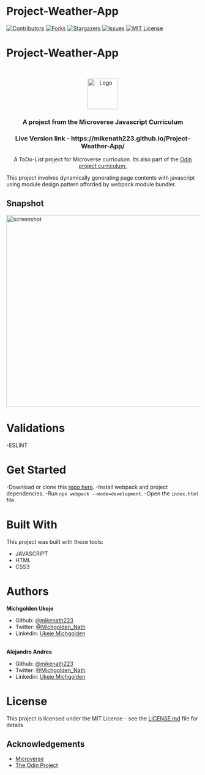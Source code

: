 # Project-Weather-App

[![Contributors][contributors-shield]][contributors-url]
[![Forks][forks-shield]][forks-url]
[![Stargazers][stars-shield]][stars-url]
[![Issues][issues-shield]][issues-url]
[![MIT License][license-shield]][license-url]

# Project-Weather-App

<br />
<p align="center">
  <a href="https://www.microverse.org/">
    <img src="src/microverse.png" alt="Logo" width="80" height="80">
  </a>

  <h3 align="center">
    A project from the Microverse Javascript Curriculum
  </h3>

  <h3 align="center">
	 Live Version link - https://mikenath223.github.io/Project-Weather-App/
  </h3>

  <p align="center">
 A ToDo-List project for Microverse curriculum. Its also part of the <a href="https://www.theodinproject.com/courses/javascript/lessons/restaurant-page">Odin project curriculum.</a>
    <br />

  </p>
</p>

This project involves dynamically generating page contents with javascript using module design pattern afforded by webpack module bundler.

## Snapshot

<img src="src/restaurant-snapshot.gif" alt="screenshot" width="800" height="500">

# Validations

-ESLINT

# Get Started

-Download or clone this [repo here](https://github.com/mikenath223/Project-Weather-App).
-Install webpack and project dependencies.
-Run `npx webpack --mode=development`.
-Open the `index.html` file.

# Built With

This project was built with these tools:

- JAVASCRIPT
- HTML
- CSS3

# Authors

**Michgolden Ukeje**

- Github: [@mikenath223](https://github.com/mikenath223)
- Twitter: [@Michgolden_Nath](https://twitter.com/MichgoldenU)
- Linkedin: [Ukeje Michgolden](https://https://www.linkedin.com/in/michgoldenukeje/)
  <br />
  <br />

**Alejandro Andres**

- Github: [@mikenath223](https://github.com/mikenath223)
- Twitter: [@Michgolden_Nath](https://twitter.com/MichgoldenU)
- Linkedin: [Ukeje Michgolden](https://https://www.linkedin.com/in/michgoldenukeje/)

# License

This project is licensed under the MIT License - see the [LICENSE.md](LICENSE.md) file for details

<!-- ACKNOWLEDGEMENTS -->

## Acknowledgements

- [Microverse](https://www.microverse.org/)
- [The Odin Project](https://www.theodinproject.com/)

<!-- MARKDOWN LINKS & IMAGES -->
<!-- https://www.markdownguide.org/basic-syntax/#reference-style-links -->

[contributors-shield]: https://img.shields.io/github/contributors/mikenath223/Project-Weather-App.svg?style=flat-square
[contributors-url]: https://github.com/mikenath223/Project-Weather-App/graphs/contributors
[forks-shield]: https://img.shields.io/github/forks/mikenath223/Project-Weather-App
[forks-url]: https://github.com/mikenath223/Project-Weather-App/network/members
[stars-shield]: https://img.shields.io/github/stars/mikenath223/Project-Weather-App
[stars-url]: https://github.com/mikenath223/Project-Weather-App/stargazers
[issues-shield]: https://img.shields.io/github/issues/mikenath223/Project-Weather-App
[issues-url]: https://github.com/mikenath223/Project-Weather-App/issues
[license-shield]: https://img.shields.io/github/license/mikenath223/Project-Weather-App
[license-url]: https://github.com/mikenath223/Project-Weather-App/blob/master/LICENSE.txt
